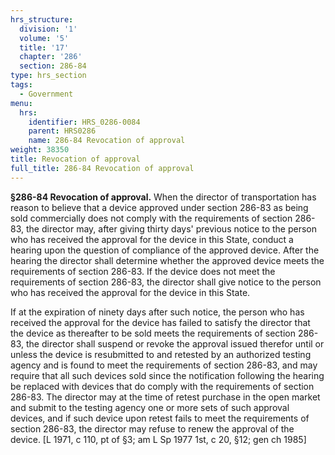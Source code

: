 ```yaml
---
hrs_structure:
  division: '1'
  volume: '5'
  title: '17'
  chapter: '286'
  section: 286-84
type: hrs_section
tags:
  - Government
menu:
  hrs:
    identifier: HRS_0286-0084
    parent: HRS0286
    name: 286-84 Revocation of approval
weight: 38350
title: Revocation of approval
full_title: 286-84 Revocation of approval
---
```

**§286-84 Revocation of approval.** When the director of transportation has reason to believe that a device approved under section 286-83 as being sold commercially does not comply with the requirements of section 286-83, the director may, after giving thirty days' previous notice to the person who has received the approval for the device in this State, conduct a hearing upon the question of compliance of the approved device. After the hearing the director shall determine whether the approved device meets the requirements of section 286-83\. If the device does not meet the requirements of section 286-83, the director shall give notice to the person who has received the approval for the device in this State.

If at the expiration of ninety days after such notice, the person who has received the approval for the device has failed to satisfy the director that the device as thereafter to be sold meets the requirements of section 286-83, the director shall suspend or revoke the approval issued therefor until or unless the device is resubmitted to and retested by an authorized testing agency and is found to meet the requirements of section 286-83, and may require that all such devices sold since the notification following the hearing be replaced with devices that do comply with the requirements of section 286-83\. The director may at the time of retest purchase in the open market and submit to the testing agency one or more sets of such approval devices, and if such device upon retest fails to meet the requirements of section 286-83, the director may refuse to renew the approval of the device. [L 1971, c 110, pt of §3; am L Sp 1977 1st, c 20, §12; gen ch 1985]